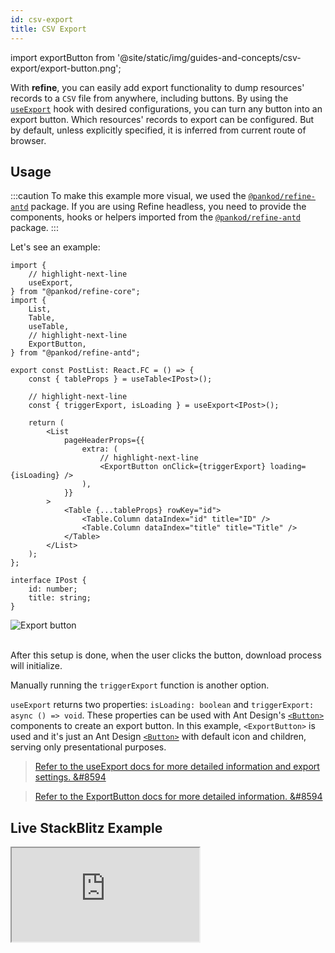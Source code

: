 ```yaml
---
id: csv-export
title: CSV Export
---
```


import exportButton from '@site/static/img/guides-and-concepts/csv-export/export-button.png';

With **refine**, you can easily add export functionality to dump resources' records to a `CSV` file from anywhere, including buttons. By using the [`useExport`][useexport] hook with desired configurations, you can turn any button into an export button. Which resources' records to export can be configured. But by default, unless explicitly specified, it is inferred from current route of browser.

## Usage

:::caution
To make this example more visual, we used the [`@pankod/refine-antd`](https://github.com/pankod/refine/tree/master/packages/refine-antd) package. If you are using Refine headless, you need to provide the components, hooks or helpers imported from the [`@pankod/refine-antd`](https://github.com/pankod/refine/tree/master/packages/refine-antd) package.
:::

Let's see an example:

```tsx title="pages/posts/list.tsx"
import {
    // highlight-next-line
    useExport,
} from "@pankod/refine-core";
import {
    List,
    Table,
    useTable,
    // highlight-next-line
    ExportButton,
} from "@pankod/refine-antd";

export const PostList: React.FC = () => {
    const { tableProps } = useTable<IPost>();

    // highlight-next-line
    const { triggerExport, isLoading } = useExport<IPost>();

    return (
        <List
            pageHeaderProps={{
                extra: (
                    // highlight-next-line
                    <ExportButton onClick={triggerExport} loading={isLoading} />
                ),
            }}
        >
            <Table {...tableProps} rowKey="id">
                <Table.Column dataIndex="id" title="ID" />
                <Table.Column dataIndex="title" title="Title" />
            </Table>
        </List>
    );
};

interface IPost {
    id: number;
    title: string;
}
```

<div class="img-container">
    <div class="window">
        <div class="control red"></div>
        <div class="control orange"></div>
        <div class="control green"></div>
    </div>
    <img src={exportButton} alt="Export button" />
</div>
<br />

After this setup is done, when the user clicks the button, download process will initialize.

Manually running the `triggerExport` function is another option.

`useExport` returns two properties: `isLoading: boolean` and `triggerExport: async () => void`. These properties can be used with Ant Design's [`<Button>`][button] components to create an export button. In this example, `<ExportButton>` is used and it's just an Ant Design [`<Button>`][button] with default icon and children, serving only presentational purposes.

> [Refer to the useExport docs for more detailed information and export settings. &#8594][useexport]

> [Refer to the ExportButton docs for more detailed information. &#8594][exportbutton]

## Live StackBlitz Example

<iframe loading="lazy" src="https://stackblitz.com//github/pankod/refine/tree/master/examples/importExport/antd?embed=1&view=preview&theme=dark&preset=node"
     style={{width: "100%", height:"80vh", border: "0px", borderRadius: "8px", overflow:"hidden"}}
     title="refine-import-export-example"
     allow="accelerometer; ambient-light-sensor; camera; encrypted-media; geolocation; gyroscope; hid; microphone; midi; payment; usb; vr; xr-spatial-tracking"
     sandbox="allow-forms allow-modals allow-popups allow-presentation allow-same-origin allow-scripts"
   ></iframe>

[button]: https://ant.design/components/button/
[useexport]: /core/hooks/import-export/useExport.md
[exportbutton]: /ui-frameworks/antd/components/buttons/export.md
